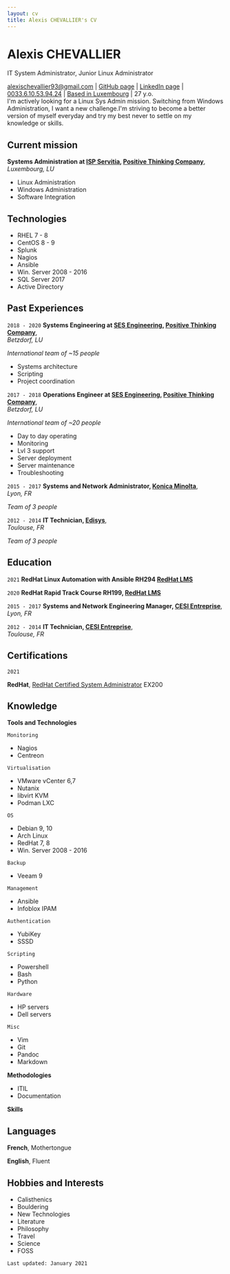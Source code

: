 ```yaml
---
layout: cv
title: Alexis CHEVALLIER's CV
---
```


# Alexis CHEVALLIER
IT System Administrator, Junior Linux Administrator

<div id="webaddress">
<a href="mailto:alexischevallier93+cv@gmail.com">alexischevallier93@gmail.com</a>
| <a href="https://github.com/acheval">GitHub page</a>
| <a href="http://linkedin.com/in/alexis-chevallier">LinkedIn page</a>
| <br><a href="tel:0033610539424">0033.6.10.53.94.24</a>
| <a href="https://goo.gl/maps/xKx6McCoTGfsvVGX9">Based in Luxembourg</a>
| 27 y.o. 
</div>


<div id="description">
I'm actively looking for a Linux Sys Admin mission. Switching from Windows
Administration, I want a new challenge.I'm striving to become a better version
of myself everyday and try my best never to settle on my knowledge or skills.
</div>

## Current mission

__Systems Administration at [ISP Servitia](http://www.intesasanpaoloservitia.com/), [Positive Thinking Company](https://positivethinking.tech/)__,  
*Luxembourg, LU*


- Linux Administration
- Windows Administration
- Software Integration

## Technologies

- RHEL 7 - 8
- CentOS 8 - 9
- Splunk
- Nagios
- Ansible
- Win. Server 2008 - 2016
- SQL Server 2017
- Active Directory

## Past Experiences

`2018 - 2020`
__Systems Engineering at [SES Engineering](https://www.ses.com/), [Positive Thinking Company](https://positivethinking.tech/)__,  
*Betzdorf, LU*

*International team of ~15 people*

- Systems architecture
- Scripting
- Project coordination

`2017 - 2018`
__Operations Engineer at [SES Engineering](https://www.ses.com/), [Positive Thinking Company](https://positivethinking.tech/)__,  
*Betzdorf, LU*

*International team of ~20 people*

- Day to day operating
- Monitoring
- Lvl 3 support
- Server deployment
- Server maintenance
- Troubleshooting

`2015 - 2017`
__Systems and Network Administrator, [Konica Minolta](https://www.konicaminolta.fr/fr-fr)__,  
*Lyon, FR*

*Team of 3 people*

`2012 - 2014`
__IT Technician, [Edisys](https://www.spigao.com/)__,  
*Toulouse, FR*

*Team of 3 people*

## Education

`2021`
__RedHat Linux Automation with Ansible RH294 [RedHat LMS](https://www.redhat.com/en/services/training/rh294-red-hat-linux-automation-with-ansible)__

`2020`
__RedHat Rapid Track Course RH199, [RedHat LMS](https://www.redhat.com/en/services/training/rh199-rhcsa-rapid-track-course)__

`2015 - 2017`
__Systems and Network Engineering Manager, [CESI Entreprise](https://lyon.cesi.fr/)__,  
*Lyon, FR*

`2012 - 2014`
__IT Technician, [CESI Entreprise](https://toulouse.cesi.fr/)__,  
*Toulouse, FR*

## Certifications

`2021`

__RedHat__, [RedHat Certified System Administrator](https://rhtapps.redhat.com/verify?certId=210-003-992) EX200 

## Knowledge

__Tools and Technologies__

`Monitoring`

- Nagios
- Centreon

`Virtualisation`

- VMware vCenter 6,7
- Nutanix
- libvirt KVM
- Podman LXC

`OS`

- Debian 9, 10
- Arch Linux
- RedHat 7, 8
- Win. Server 2008 - 2016

`Backup`

- Veeam 9

`Management`

- Ansible
- Infoblox IPAM

`Authentication`

- YubiKey
- SSSD

`Scripting`

- Powershell
- Bash
- Python

`Hardware`

- HP servers
- Dell servers

`Misc`

- Vim
- Git
- Pandoc
- Markdown

__Methodologies__

- ITIL
- Documentation

__Skills__

## Languages

__French__, Mothertongue

__English__, Fluent

## Hobbies and Interests

- Calisthenics
- Bouldering
- New Technologies
- Literature
- Philosophy
- Travel
- Science
- FOSS


`Last updated: January 2021`

